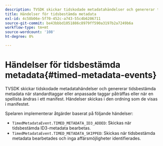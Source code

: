```yaml
---
description: TVSDK skickar tidskodade metadatahändelser och genererar tidsbestämda metadata när standardtaggar eller anpassade taggar påträffas eller när en spellista ändras i ett manifest. Händelser skickas i den ordning som de visas i manifestet.
title: Händelser för tidsbestämda metadata
exl-id: 4c58b06e-5f70-452c-a743-55c4b6206711
source-git-commit: be43bbbd1051886c8979ff590a3197b2a7249b6a
workflow-type: tm+mt
source-wordcount: '108'
ht-degree: 0%

---
```


# Händelser för tidsbestämda metadata{#timed-metadata-events}

TVSDK skickar tidskodade metadatahändelser och genererar tidsbestämda metadata när standardtaggar eller anpassade taggar påträffas eller när en spellista ändras i ett manifest. Händelser skickas i den ordning som de visas i manifestet.

Spelaren implementerar åtgärder baserat på följande händelser:

* `TimedMetadataEvent.TIMED_METADATA_ID3_ADDED`: Skickas när tidsbestämda ID3-metadata bearbetas.
* `TimedMetadataEvent.TIMED_METADATA_SKIPPED`: Skickas när tidsbestämda metadata bearbetades och inga affärsmöjligheter identifierades.

